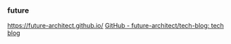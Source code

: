 ### future

<https://future-architect.github.io/>
[GitHub - future-architect/tech-blog: tech blog](https://github.com/future-architect/tech-blog)
